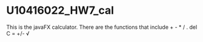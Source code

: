 # U10416022_HW7_cal
This is the javaFX calculator.
There are the functions that include + - * / . del C = +/- √
